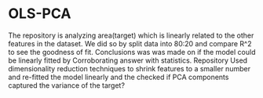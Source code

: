 # OLS-PCA
The repository is analyzing area(target) which is linearly related to the other features  in the dataset. We did so by split data into 80:20 and compare R^2 to see the goodness of fit. Conclusions was was made on if the model could be linearly fitted by Corroborating answer with statistics.  Repository Used dimensionality reduction techniques to shrink features to a smaller number and re-fitted the model linearly and the checked if PCA components captured the variance of the target?
